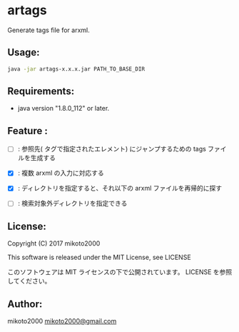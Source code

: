 artags
======

Generate tags file for arxml.

Usage:
------

```sh
java -jar artags-x.x.x.jar PATH_TO_BASE_DIR
```


Requirements:
-------------

- java version "1.8.0_112" or later.


Feature :
---------

- [ ] : 参照先(<XXX-REF> タグで指定されたエレメント) にジャンプするための tags ファイルを生成する
- [x] : 複数 arxml の入力に対応する
- [x] : ディレクトリを指定すると、それ以下の arxml ファイルを再帰的に探す
- [ ] : 検索対象外ディレクトリを指定できる


License:
--------

Copyright (C) 2017 mikoto2000

This software is released under the MIT License, see LICENSE

このソフトウェアは MIT ライセンスの下で公開されています。 LICENSE を参照してください。


Author:
-------

mikoto2000 <mikoto2000@gmail.com>

